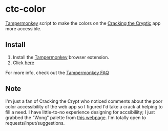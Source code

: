 # ctc-color
[Tampermonkey](https://www.tampermonkey.net/) script to make the colors on the [Cracking the Cryptic](https://www.youtube.com/channel/UCC-UOdK8-mIjxBQm_ot1T-Q) app more accessible.

## Install
1. Install the [Tampermonkey](https://www.tampermonkey.net/) browser extension.
2. Click [here](https://github.com/bradleesand/ctc-color/raw/master/ctc-color.user.js)

For more info, check out the [Tampermonkey FAQ](https://www.tampermonkey.net/faq.php#:~:text=Go%20to%20TMs%20options%20page,file%20with%20the%20file%20extensions%20.)

## Note
I'm just a fan of Cracking the Crypt who noticed comments about the poor color accessibility of the web app so I figured I'd take a crack at helping to fill a need. I have little-to-no experience designing for accsibiliity; I just grabbed the "Wong" palette from [this webpage](https://davidmathlogic.com/colorblind/#%23000000-%23E69F00-%2356B4E9-%23009E73-%23F0E442-%230072B2-%23D55E00-%23CC79A7). I'm totally open to requests/input/suggestions.
